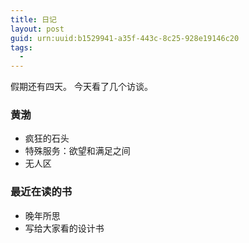 ```yaml
---
title: 日记
layout: post
guid: urn:uuid:b1529941-a35f-443c-8c25-928e19146c20
tags:
  - 
---
```


假期还有四天。
今天看了几个访谈。


### 黄渤

* 疯狂的石头
* 特殊服务：欲望和满足之间
* 无人区


### 最近在读的书

* 晚年所思
* 写给大家看的设计书
